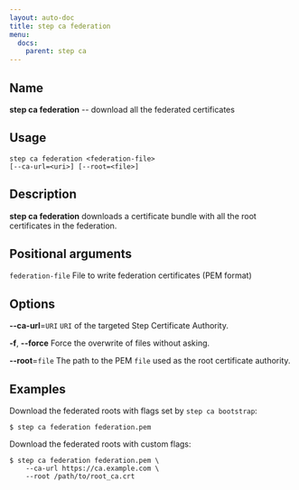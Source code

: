 ```yaml
---
layout: auto-doc
title: step ca federation
menu:
  docs:
    parent: step ca
---
```


## Name
**step ca federation** -- download all the federated certificates

## Usage

```raw
step ca federation <federation-file>
[--ca-url=<uri>] [--root=<file>]
```

## Description

**step ca federation** downloads a certificate bundle with all the root
certificates in the federation.

## Positional arguments

`federation-file`
File to write federation certificates (PEM format)

## Options


**--ca-url**=`URI`
`URI` of the targeted Step Certificate Authority.

**-f**, **--force**
Force the overwrite of files without asking.

**--root**=`file`
The path to the PEM `file` used as the root certificate authority.

## Examples

Download the federated roots with flags set by `step ca bootstrap`:
```shell
$ step ca federation federation.pem
```

Download the federated roots with custom flags:
```shell
$ step ca federation federation.pem \
    --ca-url https://ca.example.com \
    --root /path/to/root_ca.crt
```


